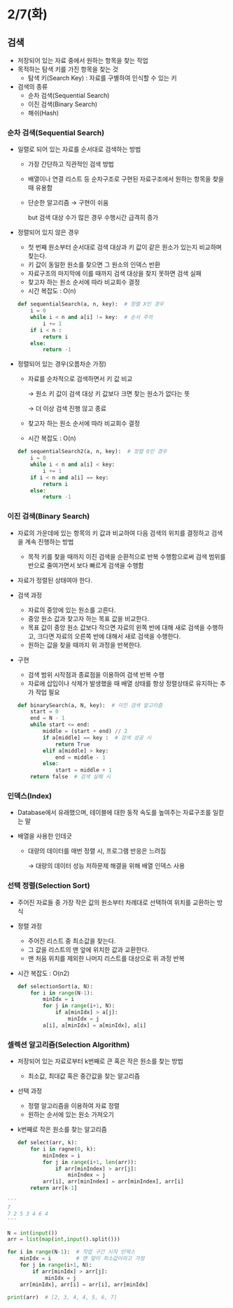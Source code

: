# 2/7(화)

## 검색

* 저장되어 있는 자료 중에서 원하는 항목을 찾는 작업
* 목적하는 탐색 키를 가진 항목을 찾는 것
  * 탐색 키(Search Key) : 자료를 구별하여 인식할 수 있는 키
* 검색의 종류
  * 순차 검색(Sequential Search)
  * 이진 검색(Binary Search)
  * 해쉬(Hash)



### 순차 검색(Sequential Search)

* 일렬로 되어 있는 자료를 순서대로 검색하는 방법

  * 가장 간단하고 직관적인 검색 방법

  * 배열이나 연결 리스트 등 순차구조로 구현된 자료구조에서 원하는 항목을 찾을 때 유용함

  * 단순한 알고리즘 → 구현이 쉬움

    but 검색 대상 수가 많은 경우 수행시간 급격히 증가

* 정렬되어 있지 않은 경우

  * 첫 번째 원소부터 순서대로 검색 대상과 키 값이 같은 원소가 있는지 비교하며 찾는다.
  * 키 값이 동일한 원소를 찾으면 그 원소의 인덱스 반환
  * 자료구조의 마지막에 이를 때까지 검색 대상을 찾지 못하면 검색 실패
  * 찾고자 하는 원소 순서에 따라 비교회수 결정
  * 시간 복잡도 : O(n)

  ```python
  def sequentialSearch(a, n, key):  # 정렬 X인 경우
      i = 0
      while i < n and a[i] != key:  # 순서 주의
          i += 1
      if i < n :
          return i
      else:
          return -1
  ```

* 정렬되어 있는 경우(오름차순 가정)

  * 자료를 순차적으로 검색하면서 키 값 비교

    → 원소 키 값이 검색 대상 키 값보다 크면 찾는 원소가 없다는 뜻

    → 더 이상 검색 진행 않고 종료

  * 찾고자 하는 원소 순서에 따라 비교회수 결정

  * 시간 복잡도 : O(n)

  ```python
  def sequentialSearch2(a, n, key):  # 정렬 O인 경우
      i = 0
      while i < n and a[i] < key:
          i += 1
      if i < n and a[i] == key:
          return i
      else:
          return -1
  ```



### 이진 검색(Binary Search)

* 자료의 가운데에 있는 항목의 키 값과 비교하여 다음 검색의 위치를 결정하고 검색을 계속 진행하는 방법

  * 목적 키를 찾을 때까지 이진 검색을 순환적으로 반복 수행함으로써 검색 범위를 반으로 줄여가면서 보다 빠르게 검색을 수행함

* 자료가 정렬된 상태여야 한다.

* 검색 과정

  * 자료의 중앙에 있는 원소를 고른다.
  * 중앙 원소 값과 찾고자 하는 목표 값을 비교한다.
  * 목표 값이 중앙 원소 값보다 작으면 자료의 왼쪽 반에 대해 새로 검색을 수행하고, 크다면 자료의 오른쪽 반에 대해서 새로 검색을 수행한다.
  * 원하는 값을 찾을 때까지 위 과정을 반복한다.

* 구현

  * 검색 범위 시작점과 종료점을 이용하여 검색 반복 수행
  * 자료에 삽입이나 삭제가 발생했을 때 배열 상태를 항상 정렬상태로 유지하는 추가 작업 필요

  ```python
  def binarySearch(a, N, key):  # 이진 검색 알고리즘
      start = 0
      end = N - 1
      while start <= end:
          middle = (start + end) // 2
          if a[middle] == key :  # 검색 성공 시
              return True
          elif a[middle] > key:
              end = middle - 1
          else:
              start = middle + 1
      return false  # 검색 실패 시
  ```

  

### 인덱스(Index)

* Database에서 유래했으며, 테이블에 대한 동작 속도를 높여주는 자료구조를 일컫는 말

* 배열을 사용한 인데긋

  * 대량의 데이터를 매번 정렬 시, 프로그램 반응은 느려짐

    → 대량의 데이터 성능 저하문제 해결을 위해 배열 인덱스 사용



### 선택 정렬(Selection Sort)

* 주어진 자료들 중 가장 작은 값의 원소부터 차례대로 선택하여 위치를 교환하는 방식

* 정렬 과정

  * 주어진 리스트 중 최소값을 찾는다.
  * 그 값을 리스트의 맨 앞에 위치한 값과 교환한다.
  * 맨 처음 위치를 제외한 나머지 리스트를 대상으로 위 과정 반복

* 시간 복잡도 : O(n2)

  ```python
  def selectionSort(a, N):
      for i in range(N-1):
          minIdx = i
          for j in range(i+1, N):
              if a[minIdx] > a[j]:
                  minIdx = j
          a[i], a[minIdx] = a[minIdx], a[i]
  ```

  

### 셀렉션 알고리즘(Selection Algorithm)

* 저장되어 있는 자료로부터 k번째로 큰 혹은 작은 원소를 찾는 방법

  * 최소값, 최대값 혹은 중간값을 찾는 알고리즘

* 선택 과정

  * 정렬 알고리즘을 이용하여 자료 정렬
  * 원하는 순서에 있는 원소 가져오기

* k번째로 작은 원소를 찾는 알고리즘

  ```python
  def select(arr, k):
      for i in ragne(0, k):
          minIndex = i
          for j in range(i+1, len(arr)):
              if arr[minIndex] > arr[j]:
                  minIndex = j
          arr[i], arr[minIndex] = arr[minIndex], arr[i]
      return arr[k-1]
  ```

```python
'''
7
7 2 5 3 4 6 4
'''

N = int(input())
arr = list(map(int,input().split()))

for i in range(N-1):  # 작업 구간 시작 인덱스
    minIdx = i        # 맨 앞이 최소값이라고 가정
    for j in range(i+1, N):
        if arr[minIdx] > arr[j]:
            minIdx = j
    arr[minIdx], arr[i] = arr[i], arr[minIdx]

print(arr)  # [2, 3, 4, 4, 5, 6, 7]
```

